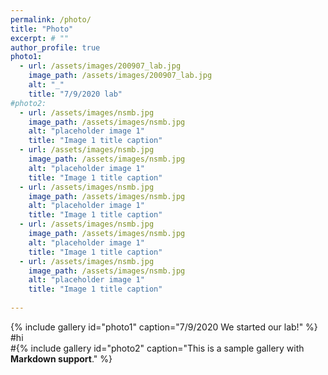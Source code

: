 ```yaml
---
permalink: /photo/
title: "Photo"
excerpt: # ""
author_profile: true
photo1:
  - url: /assets/images/200907_lab.jpg
    image_path: /assets/images/200907_lab.jpg
    alt: "_"
    title: "7/9/2020 lab"  
#photo2:
  - url: /assets/images/nsmb.jpg
    image_path: /assets/images/nsmb.jpg
    alt: "placeholder image 1"
    title: "Image 1 title caption"
  - url: /assets/images/nsmb.jpg
    image_path: /assets/images/nsmb.jpg
    alt: "placeholder image 1"
    title: "Image 1 title caption"
  - url: /assets/images/nsmb.jpg
    image_path: /assets/images/nsmb.jpg
    alt: "placeholder image 1"
    title: "Image 1 title caption"
  - url: /assets/images/nsmb.jpg
    image_path: /assets/images/nsmb.jpg
    alt: "placeholder image 1"
    title: "Image 1 title caption"
  - url: /assets/images/nsmb.jpg
    image_path: /assets/images/nsmb.jpg
    alt: "placeholder image 1"
    title: "Image 1 title caption"
    
---
```


{% include gallery id="photo1" caption="7/9/2020 We started our lab!" %}  
#hi  
#{% include gallery id="photo2" caption="This is a sample gallery with **Markdown support**." %}  

